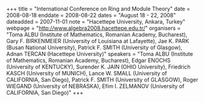 +++
title = "International Conference on Ring and Module Theory"
date = 2008-08-18
enddate = 2008-08-22
dates = "August 18 - 22, 2008"
dateadded = 2007-11-01
note = "Hacettepe University, Ankara, Turkey"
webpage = "http://www.algebra2008.hacettepe.edu.tr/"
organisers = "Toma ALBU (Institute of Mathematics, Romanian Academy, Bucharest), Gary F. BIRKENMEIER (University of Louisiana at Lafayette), Jae K. PARK (Busan National University), Patrick F. SMITH (University of Glasgow), Adnan TERCAN (Hacettepe University)"
speakers = "Toma ALBU (Institute of Mathematics, Romanian Academy, Bucharest), Edgar ENOCHS (University of KENTUCKY), Surender K. JAIN (OHIO University), Friedrich KASCH (University of MUNICH), Lance W. SMALL (University of CALIFORNIA, San Diego), Patrick F. SMITH (University of GLASGOW), Roger WIEGAND (University of NEBRASKA), Efim I. ZELMANOV (University of CALIFORNIA, San Diego)"
+++
